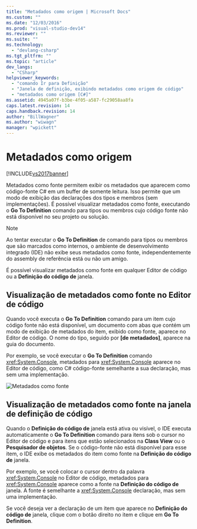 ```yaml
---
title: "Metadados como origem | Microsoft Docs"
ms.custom: ""
ms.date: "12/03/2016"
ms.prod: "visual-studio-dev14"
ms.reviewer: ""
ms.suite: ""
ms.technology: 
  - "devlang-csharp"
ms.tgt_pltfrm: ""
ms.topic: "article"
dev_langs: 
  - "CSharp"
helpviewer_keywords: 
  - "comando Ir para Definição"
  - "Janela de definição, exibindo metadados como origem de código"
  - "metadados como origem [C#]"
ms.assetid: 4945a07f-b3be-4f05-a587-fc29058aa8fa
caps.latest.revision: 14
caps.handback.revision: 14
author: "BillWagner"
ms.author: "wiwagn"
manager: "wpickett"
---
```

# Metadados como origem
[!INCLUDE[vs2017banner](../code-quality/includes/vs2017banner.md)]

Metadados como fonte permitem exibir os metadados que aparecem como código\-fonte C\# em um buffer de somente leitura.  Isso permite que um modo de exibição das declarações dos tipos e membros \(sem implementações\).  É possível visualizar metadados como fonte, executando o  **Go To Definition** comando para tipos ou membros cujo código fonte não está disponível no seu projeto ou solução.  
  
> [!NOTE]
>  Ao tentar executar o  **Go To Definition** de comando para tipos ou membros que são marcados como internos, o ambiente de desenvolvimento integrado \(IDE\) não exibe seus metadados como fonte, independentemente do assembly de referência está ou não um amigo.  
  
 É possível visualizar metadados como fonte em qualquer Editor de código ou a  **Definição do código de** janela.  
  
## Visualização de metadados como fonte no Editor de código  
 Quando você executa o  **Go To Definition** comando para um item cujo código fonte não está disponível, um documento com abas que contém um modo de exibição de metadados do item, exibido como fonte, aparece no Editor de código.  O nome do tipo, seguido por  **\[de metadados\]**, aparece na guia do documento.  
  
 Por exemplo, se você executar o  **Go To Definition** comando <xref:System.Console>, metadados para <xref:System.Console> aparece no Editor de código, como C\# código\-fonte semelhante a sua declaração, mas sem uma implementação.  
  
 ![Metadados como fonte](../csharp-ide/media/metadatasource.png "MetadataSource")  
  
## Visualização de metadados como fonte na janela de definição de código  
 Quando o  **Definição do código de** janela está ativa ou visível, o IDE executa automaticamente o  **Go To Definition** comando para itens sob o cursor no Editor de código e para itens que estão selecionados na  **Class View** ou o  **Pesquisador de objetos**.  Se o código\-fonte não está disponível para esse item, o IDE exibe os metadados do item como fonte na  **Definição do código de** janela.  
  
 Por exemplo, se você colocar o cursor dentro da palavra <xref:System.Console> no Editor de código, metadados para <xref:System.Console> aparece como a fonte na  **Definição do código de** janela.  A fonte é semelhante a <xref:System.Console> declaração, mas sem uma implementação.  
  
 Se você deseja ver a declaração de um item que aparece no  **Definição do código de** janela, clique com o botão direito no item e clique em  **Go To Definition**.